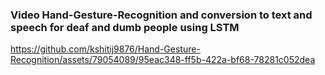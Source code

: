 ### Video Hand-Gesture-Recognition and conversion to text and speech for deaf and dumb people using LSTM

https://github.com/kshitij9876/Hand-Gesture-Recognition/assets/79054089/95eac348-ff5b-422a-bf68-78281c052dea

